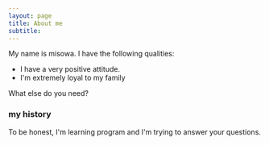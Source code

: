 ```yaml
---
layout: page
title: About me
subtitle: 
---
```


My name is misowa. I have the following qualities:

- I have a very positive attitude.
- I'm extremely loyal to my family

What else do you need?

### my history

To be honest, I'm learning program and I'm trying to answer your questions.
